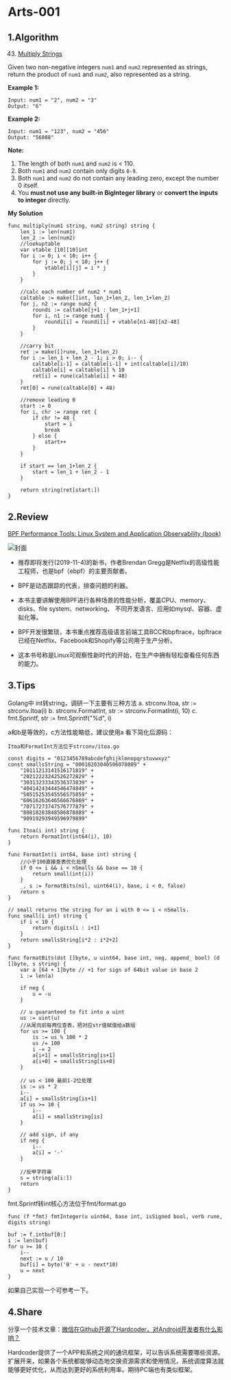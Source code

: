 # Arts-001

## 1.Algorithm

43. [Multiply Strings](https://leetcode.com/problems/multiply-strings/)

Given two non-negative integers `num1` and `num2` represented as strings, return the product of `num1` and `num2`, also represented as a string.

**Example 1:**

```
Input: num1 = "2", num2 = "3"
Output: "6"
```

**Example 2:**

```
Input: num1 = "123", num2 = "456"
Output: "56088"
```

**Note:**

1. The length of both `num1` and `num2` is < 110.
2. Both `num1` and `num2` contain only digits `0-9`.
3. Both `num1` and `num2` do not contain any leading zero, except the number 0 itself.
4. You **must not use any built-in BigInteger library** or **convert the inputs to integer** directly.

**My Solution**

```
func multiply(num1 string, num2 string) string {
	len_1 := len(num1)
	len_2 := len(num2)
	//lookuptable
	var vtable [10][10]int
	for i := 0; i < 10; i++ {
		for j := 0; j < 10; j++ {
			vtable[i][j] = i * j
		}
	}

	//calc each number of num2 * num1
	caltable := make([]int, len_1+len_2, len_1+len_2)
	for j, n2 := range num2 {
		roundi := caltable[j+1 : len_1+j+1]
		for i, n1 := range num1 {
			roundi[i] = roundi[i] + vtable[n1-48][n2-48]
		}
	}

	//carry bit
	ret := make([]rune, len_1+len_2)
	for i := len_1 + len_2 - 1; i > 0; i-- {
		caltable[i-1] = caltable[i-1] + int(caltable[i]/10)
		caltable[i] = caltable[i] % 10
		ret[i] = rune(caltable[i] + 48)
	}
	ret[0] = rune(caltable[0] + 48)

	//remove leading 0
	start := 0
	for i, chr := range ret {
		if chr != 48 {
			start = i
			break
		} else {
			start++
		}
	}

	if start == len_1+len_2 {
		start = len_1 + len_2 - 1
	}

	return string(ret[start:])
}
```



## 2.Review

[BPF Performance Tools: Linux System and Application Observability (book)](http://www.brendangregg.com/blog/2019-07-15/bpf-performance-tools-book.html)

![封面](http://www.brendangregg.com/blog/images/2019/bpfperftools_bookcover_500.png)

- 推荐即将发行(2019-11-4)的新书，作者Brendan Gregg是Netflix的高级性能工程师，也是bpf（ebpf）的主要贡献者。

- BPF是动态跟踪的代表，排查问题的利器。

- 本书主要讲解使用BPF进行各种场景的性能分析，覆盖CPU、memory、disks、file system、networking、
  不同开发语言、应用如mysql、容器、虚拟化等。

- BPF开发很繁琐，本书重点推荐高级语言前端工具BCC和bpftrace，bpftrace已经在Netflix、Facebook和Shopify等公司用于生产分析。

- 这本书号称是Linux可观察性新时代的开始，在生产中拥有轻松查看任何东西的能力。


## 3.Tips
Golang中 int转string，调研一下主要有三种方法
a. strconv.Itoa, str := strconv.Itoa(i)
b. strconv.FormatInt, str := strconv.FormatInt(i, 10)
c. fmt.Sprintf,  str := fmt.Sprintf("%d", i)

a和b是等效的，c方法性能略低，建议使用a
看下简化后源码：
```
Itoa和FormatInt方法位于strconv/itoa.go

const digits = "0123456789abcdefghijklmnopqrstuvwxyz"
const smallsString = "00010203040506070809" +
    "10111213141516171819" +
    "20212223242526272829" +
    "30313233343536373839" +
    "40414243444546474849" +
    "50515253545556575859" +
    "60616263646566676869" +
    "70717273747576777879" +
    "80818283848586878889" +
    "90919293949596979899"

func Itoa(i int) string {
    return FormatInt(int64(i), 10)
}

func FormatInt(i int64, base int) string {
    //小于100直接查表优化处理
    if 0 <= i && i < nSmalls && base == 10 {
        return small(int(i))
    }
    _, s := formatBits(nil, uint64(i), base, i < 0, false)
    return s
}

// small returns the string for an i with 0 <= i < nSmalls.
func small(i int) string {
    if i < 10 {
        return digits[i : i+1]
    }
    return smallsString[i*2 : i*2+2]
}

func formatBits(dst []byte, u uint64, base int, neg, append_ bool) (d []byte, s string) {
    var a [64 + 1]byte // +1 for sign of 64bit value in base 2
    i := len(a)

    if neg {
        u = -u
    }

    // u guaranteed to fit into a uint
    us := uint(u)
    //从尾向前每两位查表，把对应str值赋值给a数组
    for us >= 100 {
        is := us % 100 * 2
        us /= 100
        i -= 2
        a[i+1] = smallsString[is+1]
        a[i+0] = smallsString[is+0]
    }

    // us < 100 最前1-2位处理
    is := us * 2
    i--
    a[i] = smallsString[is+1]
    if us >= 10 {
        i--
        a[i] = smallsString[is]
    }

    // add sign, if any
    if neg {
        i--
        a[i] = '-'
    }

    //反甲字符串
    s = string(a[i:])
    return
}
```
fmt.Sprintf转int核心方法位于fmt/format.go
```
func (f *fmt) fmtInteger(u uint64, base int, isSigned bool, verb rune, digits string) 

buf := f.intbuf[0:]
i := len(buf)
for u >= 10 {
    i--
    next := u / 10
    buf[i] = byte('0' + u - next*10)
    u = next
}
```

如果自己实现一个可参考一下。


## 4.Share

分享一个技术文章：[微信在Github开源了Hardcoder，对Android开发者有什么影响？](https://juejin.im/post/5d9e935f51882558b77d3200)

Hardcoder提供了一个APP和系统之间的通讯框架，可以告诉系统需要哪些资源。扩展开来，如果各个系统都能够动态地交换资源需求和使用情况，系统调度算法就能够更好优化，从而达到更好的系统利用率。期待PC端也有类似框架。

